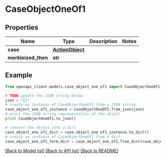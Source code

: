 # CaseObjectOneOf1


## Properties
Name | Type | Description | Notes
------------ | ------------- | ------------- | -------------
**case** | [**ActionObject**](ActionObject.md) |  | 
**merkleized_then** | **str** |  | 

## Example

```python
from openapi_client.models.case_object_one_of1 import CaseObjectOneOf1

# TODO update the JSON string below
json = "{}"
# create an instance of CaseObjectOneOf1 from a JSON string
case_object_one_of1_instance = CaseObjectOneOf1.from_json(json)
# print the JSON string representation of the object
print CaseObjectOneOf1.to_json()

# convert the object into a dict
case_object_one_of1_dict = case_object_one_of1_instance.to_dict()
# create an instance of CaseObjectOneOf1 from a dict
case_object_one_of1_form_dict = case_object_one_of1.from_dict(case_object_one_of1_dict)
```
[[Back to Model list]](../README.md#documentation-for-models) [[Back to API list]](../README.md#documentation-for-api-endpoints) [[Back to README]](../README.md)


